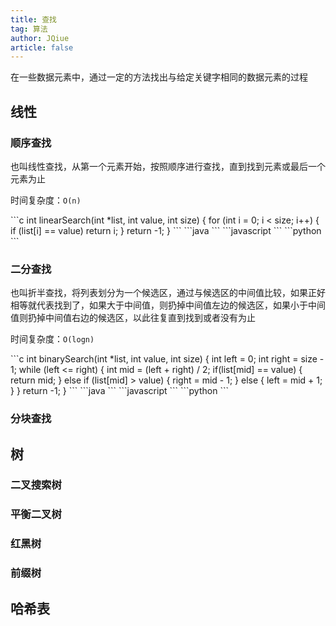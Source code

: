 ```yaml
---
title: 查找
tag: 算法
author: JQiue
article: false
---
```


在一些数据元素中，通过一定的方法找出与给定关键字相同的数据元素的过程

## 线性

### 顺序查找

也叫线性查找，从第一个元素开始，按照顺序进行查找，直到找到元素或最后一个元素为止

时间复杂度：`O(n)`

<CodeGroup>

<CodeGroupItem title="C" active>
```c
int linearSearch(int *list, int value, int size) {
  for (int i = 0; i < size; i++)
  {
    if (list[i] == value) return i;
  }
  return -1;
}
```
</CodeGroupItem>

<CodeGroupItem title="java">
```java
```
</CodeGroupItem>

<CodeGroupItem title="javascript">
```javascript
```
</CodeGroupItem>

<CodeGroupItem title="python">
```python
```
</CodeGroupItem>

</CodeGroup>

### 二分查找

也叫折半查找，将列表划分为一个候选区，通过与候选区的中间值比较，如果正好相等就代表找到了，如果大于中间值，则扔掉中间值左边的候选区，如果小于中间值则扔掉中间值右边的候选区，以此往复直到找到或者没有为止

时间复杂度：`O(logn)`

<CodeGroup>

<CodeGroupItem title="C" active>
```c
int binarySearch(int *list, int value, int size) {
  int left = 0;
  int right = size - 1;
  while (left <= right)
  {
    int mid = (left + right) / 2;
    if(list[mid] == value) {
      return mid;
    } else if (list[mid] > value) {
      right = mid - 1;
    } else {
      left = mid + 1;
    }
  }
  return -1;
}
```
</CodeGroupItem>

<CodeGroupItem title="java">
```java
```
</CodeGroupItem>

<CodeGroupItem title="javascript">
```javascript
```
</CodeGroupItem>

<CodeGroupItem title="python">
```python
```
</CodeGroupItem>

</CodeGroup>

### 分块查找

## 树

### 二叉搜索树

### 平衡二叉树

### 红黑树

### 前缀树

## 哈希表
